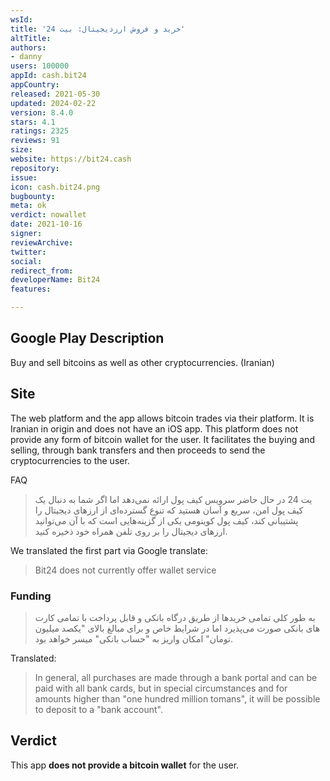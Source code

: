 ```yaml
---
wsId: 
title: 'خرید و فروش ارزدیجیتال: بیت 24'
altTitle: 
authors:
- danny
users: 100000
appId: cash.bit24
appCountry: 
released: 2021-05-30
updated: 2024-02-22
version: 8.4.0
stars: 4.1
ratings: 2325
reviews: 91
size: 
website: https://bit24.cash
repository: 
issue: 
icon: cash.bit24.png
bugbounty: 
meta: ok
verdict: nowallet
date: 2021-10-16
signer: 
reviewArchive: 
twitter: 
social: 
redirect_from: 
developerName: Bit24
features: 

---
```


## Google Play Description

Buy and sell bitcoins as well as other cryptocurrencies. (Iranian)

## Site

The web platform and the app allows bitcoin trades via their platform. It is Iranian in origin and does not have an iOS app. This platform does not provide any form of bitcoin wallet for the user. It facilitates the buying and selling, through bank transfers and then proceeds to send the cryptocurrencies to the user.

FAQ

>  یت 24 در حال حاضر سرویس کیف پول ارائه نمی‌دهد اما اگر شما به دنبال یک کیف پول امن، سریع و آسان هستید که تنوع گسترده‌ای از ارزهای دیجیتال را پشتیبانی کند، کیف پول کوینومی  یکی از گزینه‌هایی است که با آن می‌توانید ارزهای دیجیتال را بر روی تلفن همراه خود ذخیره کنید.

We translated the first part via Google translate:

> Bit24 does not currently offer wallet service

### Funding 

> به طور کلی تمامی خریدها از طریق درگاه بانکی و قابل پرداخت با تمامی کارت های بانکی صورت می‌پذیرد اما در شرایط خاص و برای مبالغ بالای "یکصد میلیون تومان" امکان واریز به "حساب بانکی" میسر خواهد بود.

Translated:

> In general, all purchases are made through a bank portal and can be paid with all bank cards, but in special circumstances and for amounts higher than "one hundred million tomans", it will be possible to deposit to a "bank account".

## Verdict

This app **does not provide a bitcoin wallet** for the user. 
